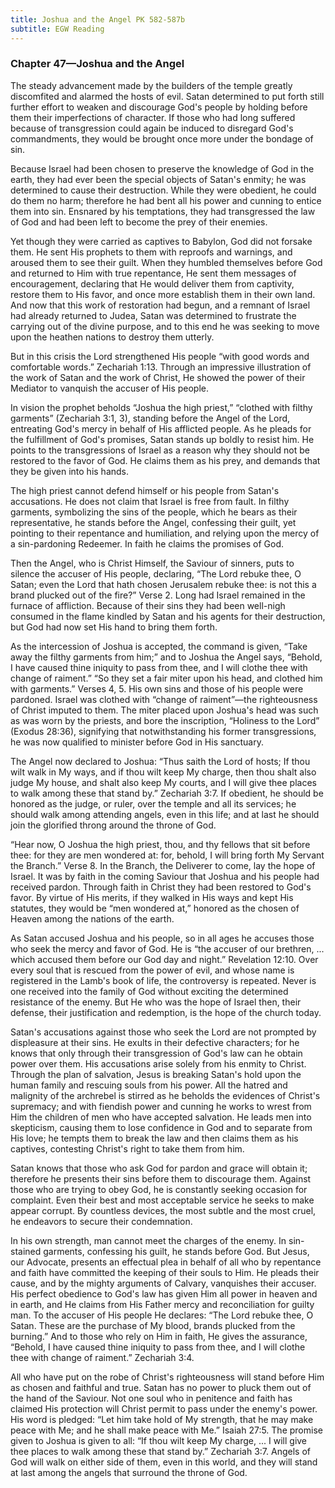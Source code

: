 ```yaml
---
title: Joshua and the Angel PK 582-587b
subtitle: EGW Reading
---
```


### Chapter 47—Joshua and the Angel

The steady advancement made by the builders of the temple greatly discomfited and alarmed the hosts of evil. Satan determined to put forth still further effort to weaken and discourage God's people by holding before them their imperfections of character. If those who had long suffered because of transgression could again be induced to disregard God's commandments, they would be brought once more under the bondage of sin.

Because Israel had been chosen to preserve the knowledge of God in the earth, they had ever been the special objects of Satan's enmity; he was determined to cause their destruction. While they were obedient, he could do them no harm; therefore he had bent all his power and cunning to entice them into sin. Ensnared by his temptations, they had transgressed the law of God and had been left to become the prey of their enemies.

Yet though they were carried as captives to Babylon, God did not forsake them. He sent His prophets to them with reproofs and warnings, and aroused them to see their guilt. When they humbled themselves before God and returned to Him with true repentance, He sent them messages of encouragement, declaring that He would deliver them from captivity, restore them to His favor, and once more establish them in their own land. And now that this work of restoration had begun, and a remnant of Israel had already returned to Judea, Satan was determined to frustrate the carrying out of the divine purpose, and to this end he was seeking to move upon the heathen nations to destroy them utterly.

But in this crisis the Lord strengthened His people “with good words and comfortable words.” Zechariah 1:13. Through an impressive illustration of the work of Satan and the work of Christ, He showed the power of their Mediator to vanquish the accuser of His people.

In vision the prophet beholds “Joshua the high priest,” “clothed with filthy garments” (Zechariah 3:1, 3), standing before the Angel of the Lord, entreating God's mercy in behalf of His afflicted people. As he pleads for the fulfillment of God's promises, Satan stands up boldly to resist him. He points to the transgressions of Israel as a reason why they should not be restored to the favor of God. He claims them as his prey, and demands that they be given into his hands.

The high priest cannot defend himself or his people from Satan's accusations. He does not claim that Israel is free from fault. In filthy garments, symbolizing the sins of the people, which he bears as their representative, he stands before the Angel, confessing their guilt, yet pointing to their repentance and humiliation, and relying upon the mercy of a sin-pardoning Redeemer. In faith he claims the promises of God.

Then the Angel, who is Christ Himself, the Saviour of sinners, puts to silence the accuser of His people, declaring, “The Lord rebuke thee, O Satan; even the Lord that hath chosen Jerusalem rebuke thee: is not this a brand plucked out of the fire?” Verse 2. Long had Israel remained in the furnace of affliction. Because of their sins they had been well-nigh consumed in the flame kindled by Satan and his agents for their destruction, but God had now set His hand to bring them forth.

As the intercession of Joshua is accepted, the command is given, “Take away the filthy garments from him;” and to Joshua the Angel says, “Behold, I have caused thine iniquity to pass from thee, and I will clothe thee with change of raiment.” “So they set a fair miter upon his head, and clothed him with garments.” Verses 4, 5. His own sins and those of his people were pardoned. Israel was clothed with “change of raiment”—the righteousness of Christ imputed to them. The miter placed upon Joshua's head was such as was worn by the priests, and bore the inscription, “Holiness to the Lord” (Exodus 28:36), signifying that notwithstanding his former transgressions, he was now qualified to minister before God in His sanctuary.

The Angel now declared to Joshua: “Thus saith the Lord of hosts; If thou wilt walk in My ways, and if thou wilt keep My charge, then thou shalt also judge My house, and shalt also keep My courts, and I will give thee places to walk among these that stand by.” Zechariah 3:7. If obedient, he should be honored as the judge, or ruler, over the temple and all its services; he should walk among attending angels, even in this life; and at last he should join the glorified throng around the throne of God.

“Hear now, O Joshua the high priest, thou, and thy fellows that sit before thee: for they are men wondered at: for, behold, I will bring forth My Servant the Branch.” Verse 8. In the Branch, the Deliverer to come, lay the hope of Israel. It was by faith in the coming Saviour that Joshua and his people had received pardon. Through faith in Christ they had been restored to God's favor. By virtue of His merits, if they walked in His ways and kept His statutes, they would be “men wondered at,” honored as the chosen of Heaven among the nations of the earth.

As Satan accused Joshua and his people, so in all ages he accuses those who seek the mercy and favor of God. He is “the accuser of our brethren, ... which accused them before our God day and night.” Revelation 12:10. Over every soul that is rescued from the power of evil, and whose name is registered in the Lamb's book of life, the controversy is repeated. Never is one received into the family of God without exciting the determined resistance of the enemy. But He who was the hope of Israel then, their defense, their justification and redemption, is the hope of the church today.

Satan's accusations against those who seek the Lord are not prompted by displeasure at their sins. He exults in their defective characters; for he knows that only through their transgression of God's law can he obtain power over them. His accusations arise solely from his enmity to Christ. Through the plan of salvation, Jesus is breaking Satan's hold upon the human family and rescuing souls from his power. All the hatred and malignity of the archrebel is stirred as he beholds the evidences of Christ's supremacy; and with fiendish power and cunning he works to wrest from Him the children of men who have accepted salvation. He leads men into skepticism, causing them to lose confidence in God and to separate from His love; he tempts them to break the law and then claims them as his captives, contesting Christ's right to take them from him.

Satan knows that those who ask God for pardon and grace will obtain it; therefore he presents their sins before them to discourage them. Against those who are trying to obey God, he is constantly seeking occasion for complaint. Even their best and most acceptable service he seeks to make appear corrupt. By countless devices, the most subtle and the most cruel, he endeavors to secure their condemnation.

In his own strength, man cannot meet the charges of the enemy. In sin-stained garments, confessing his guilt, he stands before God. But Jesus, our Advocate, presents an effectual plea in behalf of all who by repentance and faith have committed the keeping of their souls to Him. He pleads their cause, and by the mighty arguments of Calvary, vanquishes their accuser. His perfect obedience to God's law has given Him all power in heaven and in earth, and He claims from His Father mercy and reconciliation for guilty man. To the accuser of His people He declares: “The Lord rebuke thee, O Satan. These are the purchase of My blood, brands plucked from the burning.” And to those who rely on Him in faith, He gives the assurance, “Behold, I have caused thine iniquity to pass from thee, and I will clothe thee with change of raiment.” Zechariah 3:4.

All who have put on the robe of Christ's righteousness will stand before Him as chosen and faithful and true. Satan has no power to pluck them out of the hand of the Saviour. Not one soul who in penitence and faith has claimed His protection will Christ permit to pass under the enemy's power. His word is pledged: “Let him take hold of My strength, that he may make peace with Me; and he shall make peace with Me.” Isaiah 27:5. The promise given to Joshua is given to all: “If thou wilt keep My charge, ... I will give thee places to walk among these that stand by.” Zechariah 3:7. Angels of God will walk on either side of them, even in this world, and they will stand at last among the angels that surround the throne of God.